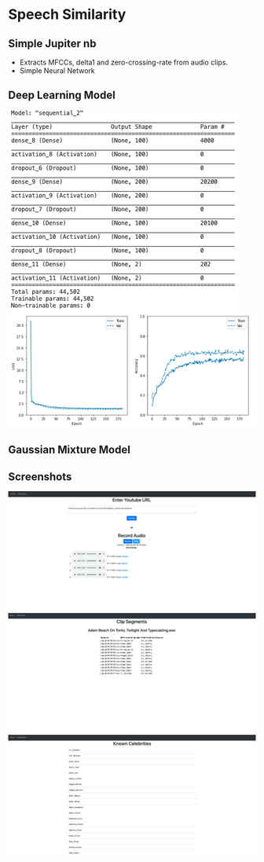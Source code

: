 # Speech Similarity

## Simple Jupiter nb
* Extracts MFCCs, delta1 and zero-crossing-rate from audio clips.
* Simple Neural Network

## Deep Learning Model
![Alt text](images/nn_model_summary.png?raw=true "Model summary")
![Alt text](images/training_history.png?raw=true "Training history")

## Gaussian Mixture Model

## Screenshots
![Alt text](images/home.png?raw=true "Home Page")
![Alt text](images/predictions.png?raw=true "Predictions")
![Alt text](images/celebrities.png?raw=true "Celebrities")
